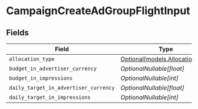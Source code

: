 # CampaignCreateAdGroupFlightInput


## Fields

| Field                                                          | Type                                                           | Required                                                       | Description                                                    |
| -------------------------------------------------------------- | -------------------------------------------------------------- | -------------------------------------------------------------- | -------------------------------------------------------------- |
| `allocation_type`                                              | [Optional[models.AllocationType]](../models/allocationtype.md) | :heavy_minus_sign:                                             | N/A                                                            |
| `budget_in_advertiser_currency`                                | *OptionalNullable[float]*                                      | :heavy_minus_sign:                                             | N/A                                                            |
| `budget_in_impressions`                                        | *OptionalNullable[int]*                                        | :heavy_minus_sign:                                             | N/A                                                            |
| `daily_target_in_advertiser_currency`                          | *OptionalNullable[float]*                                      | :heavy_minus_sign:                                             | N/A                                                            |
| `daily_target_in_impressions`                                  | *OptionalNullable[int]*                                        | :heavy_minus_sign:                                             | N/A                                                            |